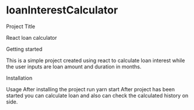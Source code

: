 # loanInterestCalculator
Project Title

React loan calculator

Getting started

This is a simple project created using react to calculate loan interest while the user inputs are loan amount and duration in months.

Installation
  
  
Usage
  After installing the project run 
  yarn start 
  After project has been started you can calculate loan and also can check the calculated history on side.
